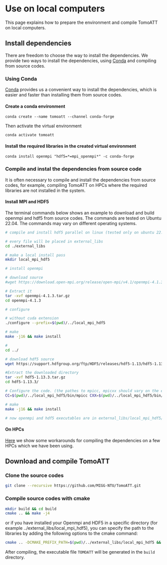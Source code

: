 # Use on local computers

This page explains how to prepare the environment and compile TomoATT on local computers.

## Install dependencies

There are freedom to choose the way to install the dependencies. We provide two ways to install the dependencies, using [Conda](https://docs.conda.io/en/latest/) and compiling from source codes.

### Using Conda

[Conda](https://docs.conda.io/en/latest/) provides us a convenient way to install the dependencies, which is easier and faster than installing them from source codes.

#### Create a conda environment

```
conda create --name tomoatt --channel conda-forge
```

Then activate the virtual environment

```
conda activate tomoatt
```

#### Install the required libraries in the created virtual environment

```
conda install openmpi "hdf5=*=mpi_openmpi*" -c conda-forge
```

### Compile and instal the dependencies from source code 
It is often necessary to compile and install the dependencies from source codes, for example, compiling TomoATT on HPCs where the required libraries are not installed in the system.

#### Install MPI and HDF5
The terminal commands below shows an example to download and build openmpi and hdf5 from source codes. The commands are tested on Ubuntu 22.04. The commands may vary on different operating systems.

``` bash
# compile and install hdf5 parallel on linux (tested only on ubuntu 22.04)

# every file will be placed in external_libs
cd ./external_libs

# make a local install pass
mkdir local_mpi_hdf5

# install openmpi

# download source
#wget https://download.open-mpi.org/release/open-mpi/v4.1/openmpi-4.1.3.tar.gz

# Extract it
tar -xvf openmpi-4.1.3.tar.gz
cd openmpi-4.1.3

# configure

# without cuda extension
./configure --prefix=$(pwd)/../local_mpi_hdf5

# make
make -j16 && make install

#
cd ../

# download hdf5 source
wget https://support.hdfgroup.org/ftp/HDF5/releases/hdf5-1.13/hdf5-1.13.3/src/hdf5-1.13.3.tar.gz

#Extract the downloaded directory
tar -xvf hdf5-1.13.3.tar.gz
cd hdf5-1.13.3/

# Configure the code. (the pathes to mpicc, mpicxx should vary on the environment)
CC=$(pwd)/../local_mpi_hdf5/bin/mpicc CXX=$(pwd)/../local_mpi_hdf5/bin/mpicxx ./configure --enable-parallel --enable-unsupported --enable-shared --enable-cxx --prefix=$(pwd)/../local_mpi_hdf5

# make
make -j16 && make install

# now openmpi and hdf5 executables are in external_libs/local_mpi_hdf5/bin
```

#### On HPCs
[Here](./Use_on_HPCs.md) we show some workarounds for compiling the dependencies on a few HPCs which we have been using.

## Download and compile TomoATT

### Clone the source codes

``` bash
git clone --recursive https://github.com/MIGG-NTU/TomoATT.git
```

### Compile source codes with cmake

``` bash
mkdir build && cd build
cmake .. && make -j4
```

or if you have installed your Openmpi and HDF5 in a specific directory (for example ../external_libs/local_mpi_hdf5), you can specify the path to the libraries by adding the following options to the cmake command:


``` bash
cmake .. -DCMAKE_PREFIX_PATH=$(pwd)/../external_libs/local_mpi_hdf5 && make -j4
```

After compiling, the executable file `TOMOATT` will be generated in the `build` directory.

<!-- open it after finishing the cuda support
compile with cuda support
``` bash
cmake .. -DUSE_CUDA=True && make -j
``` 
 -->

